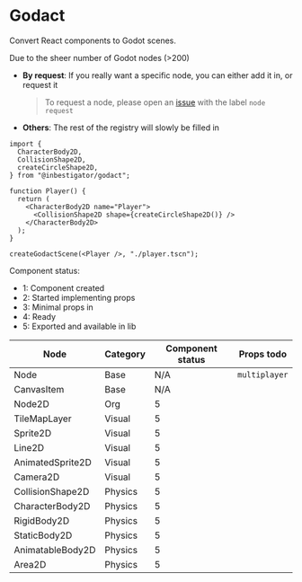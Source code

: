 # Godact

Convert React components to Godot scenes.

Due to the sheer number of Godot nodes (>200)

- **By request**: If you really want a specific node, you can either add it in,
  or request it
  > To request a node, please open an
  > [issue](https://github.com/inbestigator/godact/issues/new) with the label
  > `node request`
- **Others**: The rest of the registry will slowly be filled in

```tsx
import {
  CharacterBody2D,
  CollisionShape2D,
  createCircleShape2D,
} from "@inbestigator/godact";

function Player() {
  return (
    <CharacterBody2D name="Player">
      <CollisionShape2D shape={createCircleShape2D()} />
    </CharacterBody2D>
  );
}

createGodactScene(<Player />, "./player.tscn");
```

Component status:

- 1: Component created
- 2: Started implementing props
- 3: Minimal props in
- 4: Ready
- 5: Exported and available in lib

| Node             | Category | Component status | Props todo    |
| ---------------- | -------- | ---------------- | ------------- |
| Node             | Base     | N/A              | `multiplayer` |
| CanvasItem       | Base     | N/A              |               |
| Node2D           | Org      | 5                |               |
| TileMapLayer     | Visual   | 5                |               |
| Sprite2D         | Visual   | 5                |               |
| Line2D           | Visual   | 5                |               |
| AnimatedSprite2D | Visual   | 5                |               |
| Camera2D         | Visual   | 5                |               |
| CollisionShape2D | Physics  | 5                |               |
| CharacterBody2D  | Physics  | 5                |               |
| RigidBody2D      | Physics  | 5                |               |
| StaticBody2D     | Physics  | 5                |               |
| AnimatableBody2D | Physics  | 5                |               |
| Area2D           | Physics  | 5                |               |
